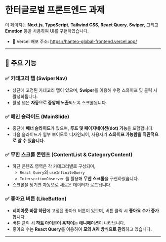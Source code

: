 # 한터글로벌 프론트엔드 과제

이 페이지는 **Next.js**, **TypeScript**, **Tailwind CSS**, **React Query**, **Swiper**, 그리고 **Emotion** 등을 사용하여 UI를 구현하였습니다.

- 🔗 Vercel 배포 주소: https://hanteo-global-frontend.vercel.app/

---

## 🧩 주요 기능

### ✅ 카테고리 탭 (SwiperNav)

- 상단에 고정된 카테고리 탭이 있으며, **Swiper**를 이용해 수평 스와이프 및 클릭 시 활성화됩니다.
- 활성 탭은 **자동으로 중앙에 노출**되도록 스크롤됩니다.

### ✅ 메인 슬라이드 (MainSlide)

- 중단에 **배너 슬라이드**가 있으며, **루프 및 페이지네이션(dot) 기능**을 포함합니다.
- 다음 슬라이드가 일부 보이도록 디자인되어, 사용자가 **스와이프 가능함을 직관적으로 알 수 있습니다.**

### ✅ 무한 스크롤 콘텐츠 (ContentList & CategoryContent)

- 하단 콘텐츠 영역은 각 카테고리별로 구성되며,
  - `React Query`의 `useInfiniteQuery`
  - `IntersectionObserver`
    를 활용해 **무한 스크롤**을 구현하였습니다.
- 스크롤을 당기면 자동으로 새로운 데이터가 로드됩니다.

### ✅ 좋아요 버튼 (LikeButton)

- **레이아웃 바깥 하단**에 고정된 좋아요 버튼이 있으며, 버튼 클릭 시 **좋아요 수가 증가**합니다.
- 버튼 클릭 시 **하트 아이콘이 움직이는 애니메이션**이 나타납니다.
- 좋아요 수는 **React Query**를 이용하여 **모의 API 방식으로 관리**하고 있습니다.

---
